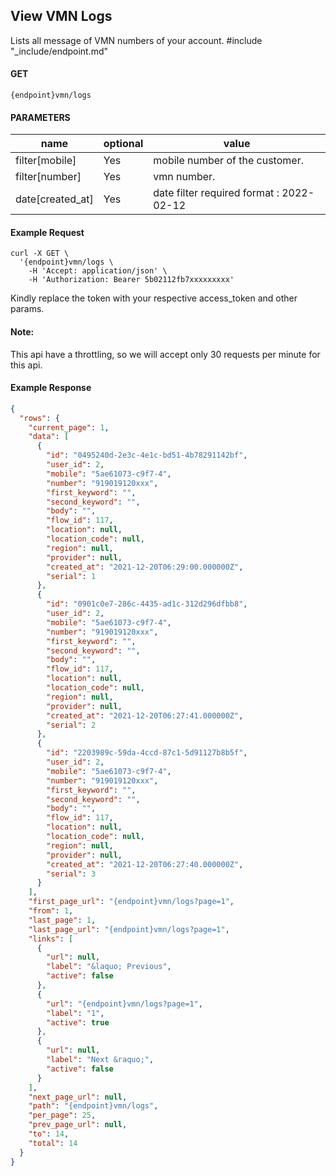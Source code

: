 ## View VMN Logs

Lists all message of VMN numbers of your account.
#include "_include/endpoint.md"

#### GET

```
{endpoint}vmn/logs
```

#### PARAMETERS

| name             | optional | value                                    |
| ---------------- | -------- | ---------------------------------------- |
| filter[mobile]   | Yes      | mobile number of the customer.           |
| filter[number]   | Yes      | vmn number.                              |
| date[created_at] | Yes      | date filter required format : 2022-02-12 |

#### Example Request

```
curl -X GET \
  '{endpoint}vmn/logs \
    -H 'Accept: application/json' \
    -H 'Authorization: Bearer 5b02112fb7xxxxxxxxx'
```

Kindly replace the token with your respective access_token and other params.

#### Note:

This api have a throttling, so we will accept only 30 requests per minute for this api.

#### Example Response

```json
{
  "rows": {
    "current_page": 1,
    "data": [
      {
        "id": "0495240d-2e3c-4e1c-bd51-4b78291142bf",
        "user_id": 2,
        "mobile": "5ae61073-c9f7-4",
        "number": "919019120xxx",
        "first_keyword": "",
        "second_keyword": "",
        "body": "",
        "flow_id": 117,
        "location": null,
        "location_code": null,
        "region": null,
        "provider": null,
        "created_at": "2021-12-20T06:29:00.000000Z",
        "serial": 1
      },
      {
        "id": "0901c0e7-286c-4435-ad1c-312d296dfbb8",
        "user_id": 2,
        "mobile": "5ae61073-c9f7-4",
        "number": "919019120xxx",
        "first_keyword": "",
        "second_keyword": "",
        "body": "",
        "flow_id": 117,
        "location": null,
        "location_code": null,
        "region": null,
        "provider": null,
        "created_at": "2021-12-20T06:27:41.000000Z",
        "serial": 2
      },
      {
        "id": "2203989c-59da-4ccd-87c1-5d91127b8b5f",
        "user_id": 2,
        "mobile": "5ae61073-c9f7-4",
        "number": "919019120xxx",
        "first_keyword": "",
        "second_keyword": "",
        "body": "",
        "flow_id": 117,
        "location": null,
        "location_code": null,
        "region": null,
        "provider": null,
        "created_at": "2021-12-20T06:27:40.000000Z",
        "serial": 3
      }
    ],
    "first_page_url": "{endpoint}vmn/logs?page=1",
    "from": 1,
    "last_page": 1,
    "last_page_url": "{endpoint}vmn/logs?page=1",
    "links": [
      {
        "url": null,
        "label": "&laquo; Previous",
        "active": false
      },
      {
        "url": "{endpoint}vmn/logs?page=1",
        "label": "1",
        "active": true
      },
      {
        "url": null,
        "label": "Next &raquo;",
        "active": false
      }
    ],
    "next_page_url": null,
    "path": "{endpoint}vmn/logs",
    "per_page": 25,
    "prev_page_url": null,
    "to": 14,
    "total": 14
  }
}
```
